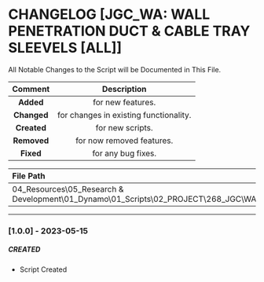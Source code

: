 # CHANGELOG [JGC_WA: WALL PENETRATION DUCT & CABLE TRAY SLEEVELS [ALL]]
All Notable Changes to the Script will be Documented in This File.

| Comment | Description |
| :--: | :--: |
| **Added**  | for new features. |
|**Changed** |for changes in existing functionality. |
|**Created** | for new scripts. |
|**Removed** |for now removed features. |
|**Fixed** |for any bug fixes. |

| File Path | 
| :-- |
|04_Resources\05_Research & Development\01_Dynamo\01_Scripts\02_PROJECT\268_JGC\WALLS|
------------------------------------------------------------------

### [1.0.0] - 2023-05-15
##### CREATED
- Script Created